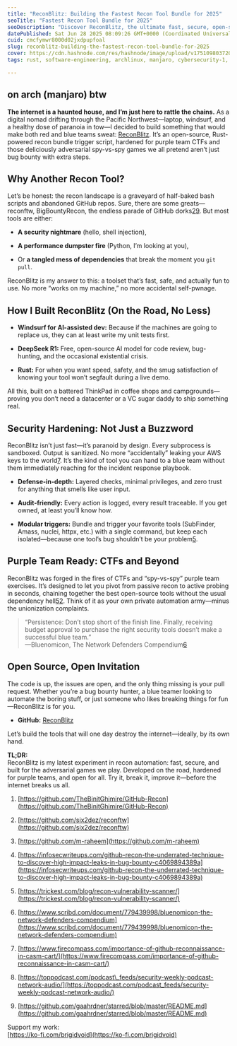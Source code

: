 ```yaml
---
title: "ReconBlitz: Building the Fastest Recon Tool Bundle for 2025"
seoTitle: "Fastest Recon Tool Bundle for 2025"
seoDescription: "Discover ReconBlitz, the ultimate fast, secure, open-source recon tool for purple team exercises and adversarial games, built with Rust"
datePublished: Sat Jun 28 2025 08:09:26 GMT+0000 (Coordinated Universal Time)
cuid: cmcfymwr8000d02jxdpupfoal
slug: reconblitz-building-the-fastest-recon-tool-bundle-for-2025
cover: https://cdn.hashnode.com/res/hashnode/image/upload/v1751098037208/fe878e34-25c3-48ce-8d9e-fc3ee8c2c455.png
tags: rust, software-engineering, archlinux, manjaro, cybersecurity-1, ai-tools, windsurf, deepseekr1, vibe-coding

---
```


## on arch (manjaro) btw

**The internet is a haunted house, and I’m just here to rattle the chains.** As a digital nomad drifting through the Pacific Northwest—laptop, windsurf, and a healthy dose of paranoia in tow—I decided to build something that would make both red and blue teams sweat: [ReconBlitz](https://github.com/brigid-void/ReconBlitz). It’s an open-source, Rust-powered recon bundle trigger script, hardened for purple team CTFs and those deliciously adversarial spy-vs-spy games we all pretend aren’t just bug bounty with extra steps.

## **Why Another Recon Tool?**

Let’s be honest: the recon landscape is a graveyard of half-baked bash scripts and abandoned GitHub repos. Sure, there are some greats—reconftw, BigBountyRecon, the endless parade of GitHub dorks[2](https://github.com/six2dez/reconftw)[9](https://github.com/gaahrdner/starred/blob/master/README.md). But most tools are either:

* **A security nightmare** (hello, shell injection),
    
* **A performance dumpster fire** (Python, I’m looking at you),
    
* Or **a tangled mess of dependencies** that break the moment you `git pull`.
    

ReconBlitz is my answer to this: a toolset that’s fast, safe, and actually fun to use. No more “works on my machine,” no more accidental self-pwnage.

## **How I Built ReconBlitz (On the Road, No Less)**

* **Windsurf for AI-assisted dev:** Because if the machines are going to replace us, they can at least write my unit tests first.
    
* **DeepSeek R1:** Free, open-source AI model for code review, bug-hunting, and the occasional existential crisis.
    
* **Rust:** For when you want speed, safety, and the smug satisfaction of knowing your tool won’t segfault during a live demo.
    

All this, built on a battered ThinkPad in coffee shops and campgrounds—proving you don’t need a datacenter or a VC sugar daddy to ship something real.

## **Security Hardening: Not Just a Buzzword**

ReconBlitz isn’t just fast—it’s paranoid by design. Every subprocess is sandboxed. Output is sanitized. No more “accidentally” leaking your AWS keys to the world[7](https://www.firecompass.com/importance-of-github-reconnaissance-in-casm-cart/). It’s the kind of tool you can hand to a blue team without them immediately reaching for the incident response playbook.

* **Defense-in-depth:** Layered checks, minimal privileges, and zero trust for anything that smells like user input.
    
* **Audit-friendly:** Every action is logged, every result traceable. If you get owned, at least you’ll know how.
    
* **Modular triggers:** Bundle and trigger your favorite tools (SubFinder, Amass, nuclei, httpx, etc.) with a single command, but keep each isolated—because one tool’s bug shouldn’t be your problem[5](https://trickest.com/blog/recon-vulnerability-scanner/).
    

## **Purple Team Ready: CTFs and Beyond**

ReconBlitz was forged in the fires of CTFs and “spy-vs-spy” purple team exercises. It’s designed to let you pivot from passive recon to active probing in seconds, chaining together the best open-source tools without the usual dependency hell[5](https://trickest.com/blog/recon-vulnerability-scanner/)[2](https://github.com/six2dez/reconftw). Think of it as your own private automation army—minus the unionization complaints.

> “Persistence: Don’t stop short of the finish line. Finally, receiving budget approval to purchase the right security tools doesn’t make a successful blue team.”  
> —Bluenomicon, The Network Defenders Compendium[6](https://www.scribd.com/document/779439998/bluenomicon-the-network-defenders-compendium)

## **Open Source, Open Invitation**

The code is up, the issues are open, and the only thing missing is your pull request. Whether you’re a bug bounty hunter, a blue teamer looking to automate the boring stuff, or just someone who likes breaking things for fun—ReconBlitz is for you.

* **GitHub:** [ReconBlitz](https://github.com/brigid-void/ReconBlitz)
    

Let’s build the tools that will one day destroy the internet—ideally, by its own hand.

**TL;DR:**  
ReconBlitz is my latest experiment in recon automation: fast, secure, and built for the adversarial games we play. Developed on the road, hardened for purple teams, and open for all. Try it, break it, improve it—before the internet breaks us all.

1. [https://github.com/TheBinitGhimire/GitHub-Recon](https://github.com/TheBinitGhimire/GitHub-Recon)
    
2. [https://github.com/six2dez/reconftw](https://github.com/six2dez/reconftw)
    
3. [https://github.com/m-raheem](https://github.com/m-raheem)
    
4. [https://infosecwriteups.com/github-recon-the-underrated-technique-to-discover-high-impact-leaks-in-bug-bounty-c4069894389a](https://infosecwriteups.com/github-recon-the-underrated-technique-to-discover-high-impact-leaks-in-bug-bounty-c4069894389a)
    
5. [https://trickest.com/blog/recon-vulnerability-scanner/](https://trickest.com/blog/recon-vulnerability-scanner/)
    
6. [https://www.scribd.com/document/779439998/bluenomicon-the-network-defenders-compendium](https://www.scribd.com/document/779439998/bluenomicon-the-network-defenders-compendium)
    
7. [https://www.firecompass.com/importance-of-github-reconnaissance-in-casm-cart/](https://www.firecompass.com/importance-of-github-reconnaissance-in-casm-cart/)
    
8. [https://toppodcast.com/podcast\_feeds/security-weekly-podcast-network-audio/](https://toppodcast.com/podcast_feeds/security-weekly-podcast-network-audio/)
    
9. [https://github.com/gaahrdner/starred/blob/master/README.md](https://github.com/gaahrdner/starred/blob/master/README.md)
    

Support my work:  
[https://ko-fi.com/brigidvoid](https://ko-fi.com/brigidvoid)